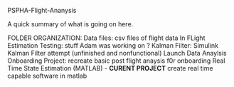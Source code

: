 PSPHA-Flight-Ananysis

A quick summary of what is going on here.

FOLDER ORGANIZATION:
Data files: csv files of flight data
In FLight Estimation Testing: stuff Adam was working on ?
Kalman Filter: Simulink Kalman Filter attempt (unfinished and nonfunctional)
Launch Data Anaylsis
Onboarding Project: recreate basic post flight anaysis f0r onboarding
Real Time State Estimation (MATLAB) - **CURENT PROJECT** create real time capable software in matlab